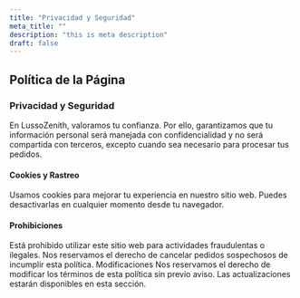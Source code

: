 ```yaml
---
title: "Privacidad y Seguridad"
meta_title: ""
description: "this is meta description"
draft: false
---
```


## Política de la Página

### Privacidad y Seguridad

En LussoZenith, valoramos tu confianza. Por ello, garantizamos que tu información personal será manejada con confidencialidad y no será compartida con terceros, excepto cuando sea necesario para procesar tus pedidos.
<br/>


#### Cookies y Rastreo

Usamos cookies para mejorar tu experiencia en nuestro sitio web. Puedes desactivarlas en cualquier momento desde tu navegador.
<br/>

#### Prohibiciones

Está prohibido utilizar este sitio web para actividades fraudulentas o ilegales.
Nos reservamos el derecho de cancelar pedidos sospechosos de incumplir esta política.
Modificaciones
Nos reservamos el derecho de modificar los términos de esta política sin previo aviso. Las actualizaciones estarán disponibles en esta sección.
<br/>

